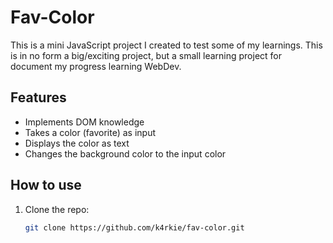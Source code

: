 # Fav-Color

This is a mini JavaScript project I created to test some of my learnings. This is in no form a big/exciting project, but a small learning project for document my progress learning WebDev.

## Features

- Implements DOM knowledge
- Takes a color (favorite) as input
- Displays the color as text
- Changes the background color to the input color

## How to use

1. Clone the repo:

   ```bash
   git clone https://github.com/k4rkie/fav-color.git
   ```
